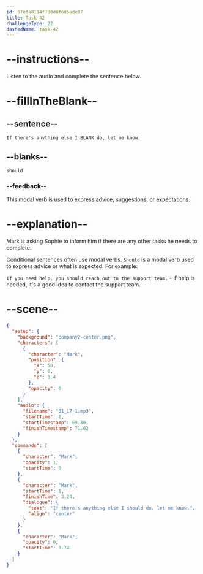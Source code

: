 ```yaml
---
id: 67efa8114f7d0d0f6d5ade87
title: Task 42
challengeType: 22
dashedName: task-42
---
```


<!-- (audio) Mark: If there's anything else I should do, let me know. -->

# --instructions--

Listen to the audio and complete the sentence below.

# --fillInTheBlank--

## --sentence--

`If there's anything else I BLANK do, let me know.`

## --blanks--

`should`

### --feedback--

This modal verb is used to express advice, suggestions, or expectations.

# --explanation--

Mark is asking Sophie to inform him if there are any other tasks he needs to complete.

Conditional sentences often use modal verbs. `Should` is a modal verb used to express advice or what is expected. For example:

`If you need help, you should reach out to the support team.` - If help is needed, it's a good idea to contact the support team.

# --scene--

```json
{
  "setup": {
    "background": "company2-center.png",
    "characters": [
      {
        "character": "Mark",
        "position": {
          "x": 50,
          "y": 0,
          "z": 1.4
        },
        "opacity": 0
      }
    ],
    "audio": {
      "filename": "B1_17-1.mp3",
      "startTime": 1,
      "startTimestamp": 69.30,
      "finishTimestamp": 71.62
    }
  },
  "commands": [
    {
      "character": "Mark",
      "opacity": 1,
      "startTime": 0
    },
    {
      "character": "Mark",
      "startTime": 1,
      "finishTime": 3.24,
      "dialogue": {
        "text": "If there's anything else I should do, let me know.",
        "align": "center"
      }
    },
    {
      "character": "Mark",
      "opacity": 0,
      "startTime": 3.74
    }
  ]
}
```
